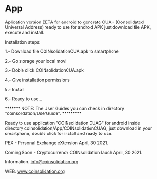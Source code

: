 # App
Aplication version BETA for android to generate CUA - (Consolidated Universal Address) ready to use for android APK just download file APK, execute and install.

Installation steps:

1.- Download file COINsolidationCUA.apk to smartphone

2.- Go storage your local movil

3.- Doble click COINsolidationCUA.apk

4.- Give installation permissions

5.- Install

6.- Ready to use...

******* NOTE: The User Guides you can check in directory "coinsolidation/UserGuide". *********

Ready to use application "COINsolidation CUAG" for android inside directory coinsolidation/App/COINsolidationCUAG, just download in your smartphone, double click for install and ready to use.

PEX - Personal Exchange eXtension April, 30 2021.

Coming Soon - Cryptocurrency COINsolidation lauch April, 30 2021.

Information.
info@coinsolidation.org

WEB.
www.coinsolidation.org
